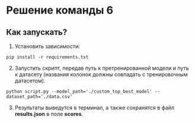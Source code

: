 # Решение команды 6

## Как запускать?

1. Установить зависимости:
```
pip install -r requirements.txt
```
2. Запустить скрипт, передав путь к претренированной модели и путь к датасету (названия колонок должны совпадать с тренировочным датасетом).
```
python script.py --model_path='./custom_top_best_model' --dataset_path='./data.csv'
```
3. Результаты выведутся в терминал, а также сохранятся в файл **results.json** в поле **scores**.